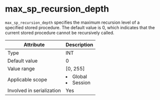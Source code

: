 # max_sp_recursion_depth

`max_sp_recursion_depth` specifies the maximum recursion level of a specified stored procedure. The default value is 0, which indicates that the current stored procedure cannot be recursively called.

| **Attribute** | **Description** |
|---------|------------------------------------------------------------------------------------------------------------|
| Type | INT |
| Default value | 0 |
| Value range | \[0, 255\] |
| Applicable scope | <li> Global   <li> Session |
| Involved in serialization | Yes |
